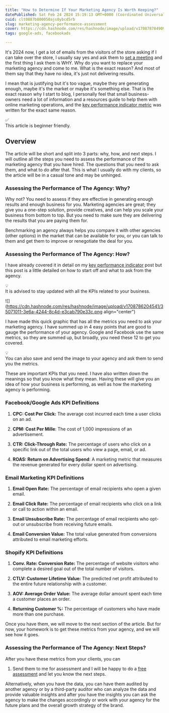 ```yaml
---
title: "How to Determine If Your Marketing Agency Is Worth Keeping?"
datePublished: Sat Feb 24 2024 15:19:13 GMT+0000 (Coordinated Universal Time)
cuid: clt0887b800050ajs0ybcd5rb
slug: marketing-agency-performance-assessment
cover: https://cdn.hashnode.com/res/hashnode/image/upload/v1708787849095/66264f60-5f2f-4d68-82d7-e7909d094d9f.png
tags: google-ads, facebookads

---
```


It's 2024 now, I get a lot of emails from the visitors of the store asking if I can take over the store, I usually say yes and ask them to [set a meeting](https://calendly.com/nikhil-pro/30min?month=2024-02) and the first thing I ask them is WHY. Why do you want to replace your marketing agency and come to me. What is the exact reason? And most of them say that they have no idea, it's just not delivering results.

I mean that is justifying but it's too vague, maybe they are generating enough, maybe it's the market or maybe it's something else. That is the exact reason why I start to blog, I personally feel that small business-owners need a lot of information and a resources guide to help them with online marketing operations, and the [key performance indicator metric](https://nikhil.pro/kpis-for-ecommerce-business) was written for the exact same reason.

<div data-node-type="callout">
<div data-node-type="callout-emoji">✅</div>
<div data-node-type="callout-text">This article is beginner friendly.</div>
</div>

## Overview

The article will be short and split into 3 parts: why, how, and next steps. I will outline all the steps you need to assess the performance of the marketing agency that you have hired. The questions that you need to ask them, and what to do after that. This is what I usually do with my clients, so the article will be in a casual tone and may be unhinged.

### Assessing the Performance of The Agency: Why?

Why not? You need to assess if they are effective in generating enough results and enough business for you. Marketing agencies are great; they give you a one-step solution, provide creatives, and can help you scale your business from bottom to top. But you need to make sure they are delivering the results that you are paying them for.

Benchmarking an agency always helps you compare it with other agencies (other options) in the market that can be available for you, or you can talk to them and get them to improve or renegotiate the deal for you.

### Assessing the Performance of The Agency: How?

I have already covered it in detail on my [key performance indicator](https://nikhil.pro/kpis-for-ecommerce-business) post but this post is a little detailed on how to start off and what to ask from the agency.

<div data-node-type="callout">
<div data-node-type="callout-emoji">💡</div>
<div data-node-type="callout-text">It is advised to stay updated with all the KPIs related to your business.</div>
</div>

![](https://cdn.hashnode.com/res/hashnode/image/upload/v1708786204541/35071011-3e6a-4244-8c4d-e3cab790e33c.png align="center")

I have made this quick graphic that has all the metrics you need to ask your marketing agency. I have summed up in 4 easy points that are good to gauge the performance of your agency. Google and Facebook use the same metrics, so they are summed up, but broadly, you need these 12 to get you covered.

<div data-node-type="callout">
<div data-node-type="callout-emoji">💡</div>
<div data-node-type="callout-text">You can also save and send the image to your agency and ask them to send you the metrics.</div>
</div>

These are important KPIs that you need. I have also written down the meanings so that you know what they mean. Having these will give you an idea of how your business is performing, as well as how the marketing agency is performing.

### Facebook/Google Ads KPI Definitions

1. **CPC: Cost Per Click:** The average cost incurred each time a user clicks on an ad.
    
2. **CPM: Cost Per Mille**: The cost of 1,000 impressions of an advertisement.
    
3. **CTR: Click-Through Rate:** The percentage of users who click on a specific link out of the total users who view a page, email, or ad.
    
4. **ROAS: Return on Advertising Spend**: A marketing metric that measures the revenue generated for every dollar spent on advertising.
    

### Email Marketing KPI Definitions

1. **Email Open Rate:** The percentage of email recipients who open a given email.
    
2. **Email Click Rate:** The percentage of email recipients who click on a link or call to action within an email.
    
3. **Email Unsubscribe Rate:** The percentage of email recipients who opt-out or unsubscribe from receiving future emails.
    
4. **Email Conversion Value:** The total value generated from conversions attributed to email marketing efforts.
    

### Shopify KPI Definitions

1. **Conv. Rate: Conversion Rate:** The percentage of website visitors who complete a desired goal out of the total number of visitors.
    
2. **CTLV: Customer Lifetime Value:** The predicted net profit attributed to the entire future relationship with a customer.
    
3. **AOV: Average Order Value:** The average dollar amount spent each time a customer places an order.
    
4. **Returning Customer %:** The percentage of customers who have made more than one purchase.
    

Once you have them, we will move to the next section of the article. But for now, your homework is to get these metrics from your agency, and we will see how it goes.

### Assessing the Performance of The Agency: Next Steps?

After you have these metrics from your clients, you can

1. Send them to me for assessment and I will be happy to do a [free assessment](https://calendly.com/nikhil-pro/30min?utm_source=marketing_agency_assessment&utm_medium=nikhil.pro&utm_campaign=free&month=2022-08) and let you know the next steps.
    

Alternatively, when you have the data, you can have them audited by another agency or by a third-party auditor who can analyze the data and provide valuable insights and after you have the insights you can ask the agency to make the changes accordingly or work with your agency for the future plans and the overall growth strategy of the brand.